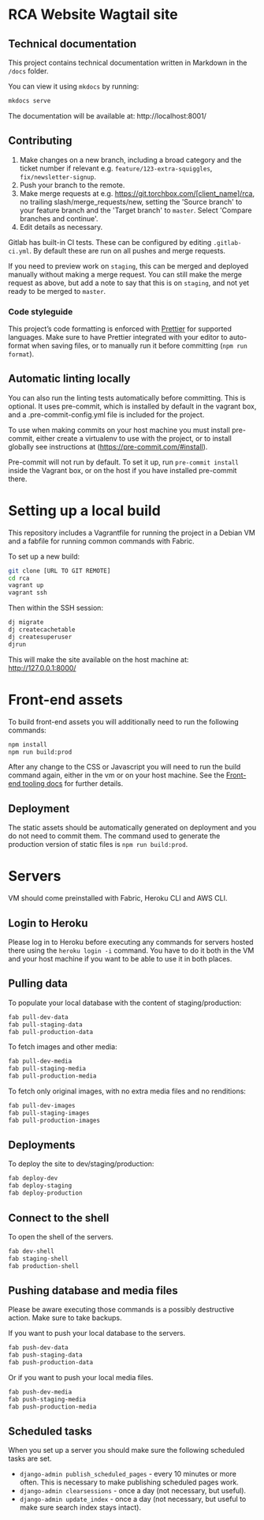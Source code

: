 # RCA Website Wagtail site

## Technical documentation

This project contains technical documentation written in Markdown in the `/docs` folder.

You can view it using `mkdocs` by running:

```bash
mkdocs serve
```

The documentation will be available at: http://localhost:8001/

## Contributing

1. Make changes on a new branch, including a broad category and the ticket number if relevant e.g. `feature/123-extra-squiggles`, `fix/newsletter-signup`.
2. Push your branch to the remote.
3. Make merge requests at e.g. https://git.torchbox.com/[client_name]/rca, no trailing slash/merge_requests/new, setting the 'Source branch' to your feature branch and the 'Target branch' to `master`. Select 'Compare branches and continue'.
4. Edit details as necessary.

Gitlab has built-in CI tests. These can be configured by editing `.gitlab-ci.yml`. By default these are run on all pushes and merge requests.

If you need to preview work on `staging`, this can be merged and deployed manually without making a merge request. You can still make the merge request as above, but add a note to say that this is on `staging`, and not yet ready to be merged to `master`.

### Code styleguide

This project’s code formatting is enforced with [Prettier](https://prettier.io/) for supported languages. Make sure to have Prettier integrated with your editor to auto-format when saving files, or to manually run it before committing (`npm run format`).

## Automatic linting locally

You can also run the linting tests automatically before committing. This is optional. It uses pre-commit, which is installed by default in the vagrant box, and a .pre-commit-config.yml file is included for the project.

To use when making commits on your host machine you must install pre-commit, either create a virtualenv to use with the project, or to install globally see instructions at (https://pre-commit.com/#install).

Pre-commit will not run by default. To set it up, run `pre-commit install` inside the Vagrant box, or on the host if you have installed pre-commit there.

# Setting up a local build

This repository includes a Vagrantfile for running the project in a Debian VM and
a fabfile for running common commands with Fabric.

To set up a new build:

```bash
git clone [URL TO GIT REMOTE]
cd rca
vagrant up
vagrant ssh
```

Then within the SSH session:

```bash
dj migrate
dj createcachetable
dj createsuperuser
djrun
```

This will make the site available on the host machine at: http://127.0.0.1:8000/

# Front-end assets

To build front-end assets you will additionally need to run the following commands:

```bash
npm install
npm run build:prod
```

After any change to the CSS or Javascript you will need to run the build command again, either in the vm or on your host machine. See the [Front-end tooling docs](docs/front-end-tooling.md) for further details.

## Deployment

The static assets should be automatically generated on deployment and you do
not need to commit them. The command used to generate the production version
of static files is `npm run build:prod`.

# Servers

VM should come preinstalled with Fabric, Heroku CLI and AWS CLI.

## Login to Heroku

Please log in to Heroku before executing any commands for servers hosted there
using the `heroku login -i` command. You have to do it both in the VM and your
host machine if you want to be able to use it in both places.

## Pulling data

To populate your local database with the content of staging/production:

```bash
fab pull-dev-data
fab pull-staging-data
fab pull-production-data
```

To fetch images and other media:

```bash
fab pull-dev-media
fab pull-staging-media
fab pull-production-media
```

To fetch only original images, with no extra media files and no renditions:

```bash
fab pull-dev-images
fab pull-staging-images
fab pull-production-images
```

## Deployments

To deploy the site to dev/staging/production:

```bash
fab deploy-dev
fab deploy-staging
fab deploy-production
```

## Connect to the shell

To open the shell of the servers.

```bash
fab dev-shell
fab staging-shell
fab production-shell
```

## Pushing database and media files

Please be aware executing those commands is a possibly destructive action. Make
sure to take backups.

If you want to push your local database to the servers.

```bash
fab push-dev-data
fab push-staging-data
fab push-production-data
```

Or if you want to push your local media files.

```bash
fab push-dev-media
fab push-staging-media
fab push-production-media
```

## Scheduled tasks

When you set up a server you should make sure the following scheduled tasks are set.

- `django-admin publish_scheduled_pages` - every 10 minutes or more often. This is necessary to make publishing scheduled pages work.
- `django-admin clearsessions` - once a day (not necessary, but useful).
- `django-admin update_index` - once a day (not necessary, but useful to make sure search index stays intact).
